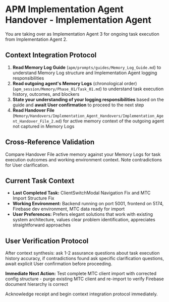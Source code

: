 # APM Implementation Agent Handover - Implementation Agent
You are taking over as Implementation Agent 3 for ongoing task execution from Implementation Agent 2.

## Context Integration Protocol
1. **Read Memory Log Guide** (`apm/prompts/guides/Memory_Log_Guide.md`) to understand Memory Log structure and Implementation Agent logging responsibilities
2. **Read outgoing agent's Memory Logs** (chronological order) (`apm_session/Memory/Phase_01/Task_01.md`) to understand task execution history, outcomes, and blockers
3. **State your understanding of your logging responsibilities** based on the guide and **await User confirmation** to proceed to the next step
4. **Read Handover File** (`Memory/Handovers/Implementation_Agent_Handovers/Implementation_Agent_Handover_File_2.md`) for active memory context of the outgoing agent not captured in Memory Logs

## Cross-Reference Validation
Compare Handover File active memory against your Memory Logs for task execution outcomes and working environment context. Note contradictions for User clarification.

## Current Task Context
- **Last Completed Task:** ClientSwitchModal Navigation Fix and MTC Import Structure Fix
- **Working Environment:** Backend running on port 5001, frontend on 5174, Firebase dev environment, MTC data ready for import
- **User Preferences:** Prefers elegant solutions that work with existing system architecture, values clear problem identification, appreciates straightforward approaches

## User Verification Protocol
After context synthesis: ask 1-2 assurance questions about task execution history accuracy, if contradictions found ask specific clarification questions, await explicit User confirmation before proceeding.

**Immediate Next Action:** Test complete MTC client import with corrected config structure - purge existing MTC client and re-import to verify Firebase document hierarchy is correct

Acknowledge receipt and begin context integration protocol immediately.
